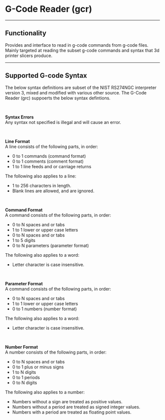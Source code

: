 <h1> G-Code Reader (gcr) </h1>

<hr>

<h2>Functionality</h3>
<p>Provides and interface to read in g-code commands from g-code files. Mainly targeted at reading the subset g-code commands and syntax that 3d printer slicers produce.</p>

<hr>

<h2>Supported G-code Syntax</h3>
<p>The below syntax definitions are subset of the NIST RS274NGC interpreter version 3, mixed and modified with various other source. The G-Code Reader (grc) suppoerts the below syntax defintions.</p>

<br>

<p><b>Syntax Errors</b><br>
Any syntax not specified is illegal and will cause an error.</p>

<br>

<p><b>Line Format</b><br>
A line consists of the following parts, in order:
<ul>
  <li>0 to 1 commands (command format)</li>
  <li>0 to 1 comments (comment format)</li>
  <li>1 to 1 line feeds and or carriage returns</li>
</ul>
The following also applies to a line:
<ul>
  <li>1 to 256 characters in length.</li>
  <li>Blank lines are allowed, and are ignored.</li>
</ul></p>

<br>

<p><b>Command Format</b><br>
A command consists of the following parts, in order:
<ul>
  <li>0 to N spaces and or tabs</li>
  <li>1 to 1 lower or upper case letters</li>
  <li>0 to N spaces and or tabs</li>
  <li>1 to 5 digits</li>
  <li>0 to N parameters (parameter format)</li>
</ul>
The following also applies to a word:
<ul>
  <li>Letter character is case insensitive.</li>
</ul></p>

<br>

<p><b>Parameter Format</b><br>
A command consists of the following parts, in order:
<ul>
  <li>0 to N spaces and or tabs</li>
  <li>1 to 1 lower or upper case letters</li>
  <li>0 to 1 numbers (number format)</li>
</ul>
The following also applies to a word:
<ul>
  <li>Letter character is case insensitive.</li>
</ul></p>

<br>

<p><b>Number Format</b><br>
A number consists of the following parts, in order:
<ul>
  <li>0 to N spaces and or tabs</li>
  <li>0 to 1 plus or minus signs</li>
  <li>1 to N digits</li>
  <li>0 to 1 periods</li>
  <li>0 to N digits</li>
</ul>
The following also applies to a number:
<ul>
  <li>Numbers without a sign are treated as positive values.</li>
  <li>Numbers without a period are treated as signed integer values.</li>
  <li>Numbers with a period are treated as floating point values.</li>
</ul></p>

<br>

<!--
<p><b>NAME Format</b><br>
NAMEs consists of the following parts, in order:
<ol>
  <li></li>
  <li></li>
  <li></li>
</ol>
The following also applies to NAMEs:
<ul>
  <li></li>
  <li></li>
  <li></li>
</ul> 
</p>
--!>

